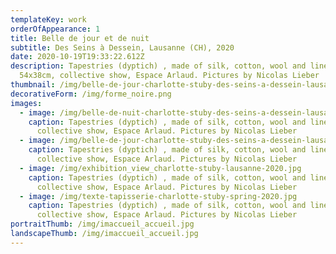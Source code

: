 ```yaml
---
templateKey: work
orderOfAppearance: 1
title: Belle de jour et de nuit
subtitle: Des Seins à Dessein, Lausanne (CH), 2020
date: 2020-10-19T19:33:22.612Z
description: Tapestries (dyptich) , made of silk, cotton, wool and linen
  54x38cm, collective show, Espace Arlaud. Pictures by Nicolas Lieber
thumbnail: /img/belle-de-jour-charlotte-stuby-des-seins-a-dessein-lausanne-2020.jpg
decorativeForm: /img/forme_noire.png
images:
  - image: /img/belle-de-nuit-charlotte-stuby-des-seins-a-dessein-lausanne-2020_copie.jpg
    caption: Tapestries (dyptich) , made of silk, cotton, wool and linen 54x38cm,
      collective show, Espace Arlaud. Pictures by Nicolas Lieber
  - image: /img/belle-de-jour-charlotte-stuby-des-seins-a-dessein-lausanne-2020.jpg
    caption: Tapestries (dyptich) , made of silk, cotton, wool and linen 54x38cm,
      collective show, Espace Arlaud. Pictures by Nicolas Lieber
  - image: /img/exhibition_view_charlotte-stuby-lausanne-2020.jpg
    caption: Tapestries (dyptich) , made of silk, cotton, wool and linen 54x38cm,
      collective show, Espace Arlaud. Pictures by Nicolas Lieber
  - image: /img/texte-tapisserie-charlotte-stuby-spring-2020.jpg
    caption: Tapestries (dyptich) , made of silk, cotton, wool and linen 54x38cm,
      collective show, Espace Arlaud. Pictures by Nicolas Lieber
portraitThumb: /img/imaccueil_accueil.jpg
landscapeThumb: /img/imaccueil_accueil.jpg
---
```

